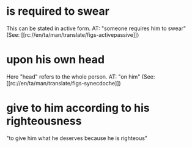 # is required to swear

This can be stated in active form. AT: "someone requires him to swear" (See: [[rc://en/ta/man/translate/figs-activepassive]])

# upon his own head

Here "head" refers to the whole person. AT: "on him" (See: [[rc://en/ta/man/translate/figs-synecdoche]])

# give to him according to his righteousness

"to give him what he deserves because he is righteous"